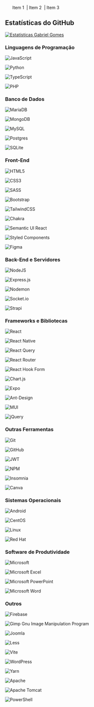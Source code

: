 <ul style="list-style-type:none; display: flex;">
  <li>Item 1 &nbsp;|&nbsp;</li>
  <li>Item 2 &nbsp;|&nbsp;</li>
  <li>Item 3</li>
</ul>

## Estatísticas do GitHub

[![Estatísticas Gabriel Gomes](https://github-readme-stats.vercel.app/api?username=gabriellgomess&show_icons=true&theme=dark)](https://github.com/gabriellgomess/github-readme-stats)

### Linguagens de Programação

![JavaScript](https://img.shields.io/badge/javascript-%23323330.svg?style=for-the-badge&logo=javascript&logoColor=%23F7DF1E)

![Python](https://img.shields.io/badge/python-3670A0?style=for-the-badge&logo=python&logoColor=ffdd54)

![TypeScript](https://img.shields.io/badge/typescript-%23007ACC.svg?style=for-the-badge&logo=typescript&logoColor=white)

![PHP](https://img.shields.io/badge/php-%23777BB4.svg?style=for-the-badge&logo=php&logoColor=white)


### Banco de Dados

![MariaDB](https://img.shields.io/badge/MariaDB-003545?style=for-the-badge&logo=mariadb&logoColor=white)

![MongoDB](https://img.shields.io/badge/MongoDB-%234ea94b.svg?style=for-the-badge&logo=mongodb&logoColor=white)

![MySQL](https://img.shields.io/badge/mysql-%2300f.svg?style=for-the-badge&logo=mysql&logoColor=white)

![Postgres](https://img.shields.io/badge/postgres-%23316192.svg?style=for-the-badge&logo=postgresql&logoColor=white)

![SQLite](https://img.shields.io/badge/sqlite-%2307405e.svg?style=for-the-badge&logo=sqlite&logoColor=white)


### Front-End

![HTML5](https://img.shields.io/badge/html5-%23E34F26.svg?style=for-the-badge&logo=html5&logoColor=white)

![CSS3](https://img.shields.io/badge/css3-%231572B6.svg?style=for-the-badge&logo=css3&logoColor=white)

![SASS](https://img.shields.io/badge/SASS-hotpink.svg?style=for-the-badge&logo=SASS&logoColor=white)

![Bootstrap](https://img.shields.io/badge/bootstrap-%238511FA.svg?style=for-the-badge&logo=bootstrap&logoColor=white)

![TailwindCSS](https://img.shields.io/badge/tailwindcss-%2338B2AC.svg?style=for-the-badge&logo=tailwind-css&logoColor=white)

![Chakra](https://img.shields.io/badge/chakra-%234ED1C5.svg?style=for-the-badge&logo=chakraui&logoColor=white)

![Semantic UI React](https://img.shields.io/badge/Semantic%20UI%20React-%2335BDB2.svg?style=for-the-badge&logo=SemanticUIReact&logoColor=white)

![Styled Components](https://img.shields.io/badge/styled--components-DB7093?style=for-the-badge&logo=styled-components&logoColor=white)

![Figma](https://img.shields.io/badge/figma-%23F24E1E.svg?style=for-the-badge&logo=figma&logoColor=white)


### Back-End e Servidores

![NodeJS](https://img.shields.io/badge/node.js-6DA55F?style=for-the-badge&logo=node.js&logoColor=white)

![Express.js](https://img.shields.io/badge/express.js-%23404d59.svg?style=for-the-badge&logo=express&logoColor=%2361DAFB)

![Nodemon](https://img.shields.io/badge/NODEMON-%23323330.svg?style=for-the-badge&logo=nodemon&logoColor=%BBDEAD)

![Socket.io](https://img.shields.io/badge/Socket.io-black?style=for-the-badge&logo=socket.io&badgeColor=010101)

![Strapi](https://img.shields.io/badge/strapi-%232E7EEA.svg?style=for-the-badge&logo=strapi&logoColor=white)


### Frameworks e Bibliotecas

![React](https://img.shields.io/badge/react-%2320232a.svg?style=for-the-badge&logo=react&logoColor=%2361DAFB)

![React Native](https://img.shields.io/badge/react_native-%2320232a.svg?style=for-the-badge&logo=react&logoColor=%2361DAFB)

![React Query](https://img.shields.io/badge/-React%20Query-FF4154?style=for-the-badge&logo=react%20query&logoColor=white)

![React Router](https://img.shields.io/badge/React_Router-CA4245?style=for-the-badge&logo=react-router&logoColor=white)

![React Hook Form](https://img.shields.io/badge/React%20Hook%20Form-%23EC5990.svg?style=for-the-badge&logo=reacthookform&logoColor=white)

![Chart.js](https://img.shields.io/badge/chart.js-F5788D.svg?style=for-the-badge&logo=chart.js&logoColor=white)

![Expo](https://img.shields.io/badge/expo-1C1E24?style=for-the-badge&logo=expo&logoColor=#D04A37)

![Ant-Design](https://img.shields.io/badge/-AntDesign-%230170FE?style=for-the-badge&logo=ant-design&logoColor=white)

![MUI](https://img.shields.io/badge/MUI-%230081CB.svg?style=for-the-badge&logo=mui&logoColor=white)

![jQuery](https://img.shields.io/badge/jquery-%230769AD.svg?style=for-the-badge&logo=jquery&logoColor=white)


### Outras Ferramentas

![Git](https://img.shields.io/badge/git-%23F05033.svg?style=for-the-badge&logo=git&logoColor=white)

![GitHub](https://img.shields.io/badge/github-%23121011.svg?style=for-the-badge&logo=github&logoColor=white)

![JWT](https://img.shields.io/badge/JWT-black?style=for-the-badge&logo=JSON%20web%20tokens)

![NPM](https://img.shields.io/badge/NPM-%23CB3837.svg?style=for-the-badge&logo=npm&logoColor=white)

![Insomnia](https://img.shields.io/badge/Insomnia-black?style=for-the-badge&logo=insomnia&logoColor=5849BE)

![Canva](https://img.shields.io/badge/Canva-%2300C4CC.svg?style=for-the-badge&logo=Canva&logoColor=white)


### Sistemas Operacionais

![Android](https://img.shields.io/badge/Android-3DDC84?style=for-the-badge&logo=android&logoColor=white)

![CentOS](https://img.shields.io/badge/cent%20os-002260?style=for-the-badge&logo=centos&logoColor=F0F0F0)

![Linux](https://img.shields.io/badge/Linux-FCC624?style=for-the-badge&logo=linux&logoColor=black)

![Red Hat](https://img.shields.io/badge/Red%20Hat-EE0000?style=for-the-badge&logo=redhat&logoColor=white)


### Software de Produtividade

![Microsoft](https://img.shields.io/badge/Microsoft-0078D4?style=for-the-badge&logo=microsoft&logoColor=white)

![Microsoft Excel](https://img.shields.io/badge/Microsoft_Excel-217346?style=for-the-badge&logo=microsoft-excel&logoColor=white)

![Microsoft PowerPoint](https://img.shields.io/badge/Microsoft_PowerPoint-B7472A?style=for-the-badge&logo=microsoft-powerpoint&logoColor=white)

![Microsoft Word](https://img.shields.io/badge/Microsoft_Word-2B579A?style=for-the-badge&logo=microsoft-word&logoColor=white)


### Outros

![Firebase](https://img.shields.io/badge/Firebase-039BE5?style=for-the-badge&logo=Firebase&logoColor=white)

![Gimp Gnu Image Manipulation Program](https://img.shields.io/badge/Gimp-657D8B?style=for-the-badge&logo=gimp&logoColor=FFFFFF)

![Joomla](https://img.shields.io/badge/joomla-%235091CD.svg?style=for-the-badge&logo=joomla&logoColor=white)

![Less](https://img.shields.io/badge/less-2B4C80?style=for-the-badge&logo=less&logoColor=white)

![Vite](https://img.shields.io/badge/vite-%23646CFF.svg?style=for-the-badge&logo=vite&logoColor=white)

![WordPress](https://img.shields.io/badge/WordPress-%23117AC9.svg?style=for-the-badge&logo=WordPress&logoColor=white)

![Yarn](https://img.shields.io/badge/yarn-%232C8EBB.svg?style=for-the-badge&logo=yarn&logoColor=white)

![Apache](https://img.shields.io/badge/apache-%23D42029.svg?style=for-the-badge&logo=apache&logoColor=white)

![Apache Tomcat](https://img.shields.io/badge/apache%20tomcat-%23F8DC75.svg?style=for-the-badge&logo=apache-tomcat&logoColor=black)

![PowerShell](https://img.shields.io/badge/PowerShell-%235391FE.svg?style=for-the-badge&logo=powershell&logoColor=white)

